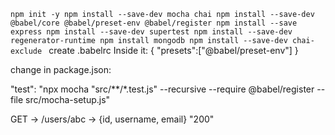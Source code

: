 `npm init -y
npm install --save-dev mocha chai
npm install --save-dev @babel/core @babel/preset-env @babel/register
npm install --save express
npm install --save-dev supertest
npm install --save-dev regenerator-runtime
npm install mongodb
npm install --save-dev chai-exclude
`
create .babelrc
Inside it:
{
    "presets":["@babel/preset-env"]
}

change in package.json:

"test": "npx mocha \"src/**/*.test.js\" --recursive --require @babel/register  --file src/mocha-setup.js"


GET -> /users/abc -> {id, username, email} "200" 